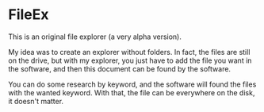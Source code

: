 # FileEx

This is an original file explorer (a very alpha version).

My idea was to create an explorer without folders. In fact, the files are still on the drive, but with my explorer, you just have to add the file you want in the software, and then this document can be found by the software.

You can do some research by keyword, and the software will found the files with the wanted keyword. With that, the file can be everywhere on the disk, it doesn't matter.
